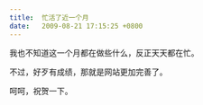 ```yaml
---
title:  忙活了近一个月
date:   2009-08-21 17:15:25 +0800
---
```


我也不知道这一个月都在做些什么，反正天天都在忙。

不过，好歹有成绩，那就是网站更加完善了。

呵呵，祝贺一下。

<!--10-->

